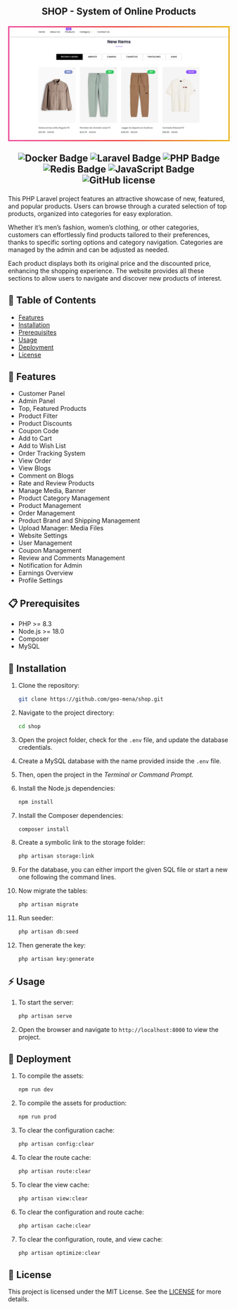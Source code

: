 <div align="center">
  <!-- <a href="https://slug.vercel.app">
    <img
      src="/public/images/banner.png"
      alt="Slug Logo"
    />
  </a> -->
  <p>
    <h2>
      SHOP - System of Online Products
    </b>
  </p>

<!-- <a href="https://slug.vercel.app/dashboard">Dashboard</a>
<span>&nbsp;&nbsp;❖&nbsp;&nbsp;</span>
<a href="#-roadmap">Roadmap</a>
<span>&nbsp;&nbsp;❖&nbsp;&nbsp;</span>
<a href="#-getting-started">Contribute</a>
<span>&nbsp;&nbsp;❖&nbsp;&nbsp;</span>
<a href="https://github.com/pheralb/slug/issues/new/choose">Create issue</a>
<span>&nbsp;&nbsp;❖&nbsp;&nbsp;</span>
<a href="https://twitter.com/pheralb_">X/Twitter</a> -->

<div align="center">
    <img src="public/images/frame.png">
    </a>
    <p></p>
</div>

![Docker Badge](https://shields.io/badge/-Docker-2496ED?style=flat&logo=docker)
![Laravel Badge](https://img.shields.io/badge/Laravel-2e2e2e?logo=laravel)
![PHP Badge](https://shields.io/badge/-PHP-3776AB?style=flat&logo=php)
![Redis Badge](https://shields.io/badge/-Redis-DC382D?style=flat&logo=redis)
![JavaScript Badge](https://shields.io/badge/-JavaScript-F7DF1E?style=flat&logo=javascript)
![GitHub license](https://img.shields.io/github/license/geo-mena/shop)

</div>

This PHP Laravel project features an attractive showcase of new, featured, and popular products. Users can browse through a curated selection of top products, organized into categories for easy exploration.

Whether it’s men’s fashion, women’s clothing, or other categories, customers can effortlessly find products tailored to their preferences, thanks to specific sorting options and category navigation. Categories are managed by the admin and can be adjusted as needed.

Each product displays both its original price and the discounted price, enhancing the shopping experience. The website provides all these sections to allow users to navigate and discover new products of interest.

## 📄 Table of Contents

-   [Features](#features)
-   [Installation](#installation)
-   [Prerequisites](#prerequisites)
-   [Usage](#usage)
-   [Deployment](#deployment)
-   [License](#license)

## 🎉 Features

-   Customer Panel
-   Admin Panel
-   Top, Featured Products
-   Product Filter
-   Product Discounts
-   Coupon Code
-   Add to Cart
-   Add to Wish List
-   Order Tracking System
-   View Order
-   View Blogs
-   Comment on Blogs
-   Rate and Review Products
-   Manage Media, Banner
-   Product Category Management
-   Product Management
-   Order Management
-   Product Brand and Shipping Management
-   Upload Manager: Media Files
-   Website Settings
-   User Management
-   Coupon Management
-   Review and Comments Management
-   Notification for Admin
-   Earnings Overview
-   Profile Settings

## 📋 Prerequisites

-   PHP >= 8.3
-   Node.js >= 18.0
-   Composer
-   MySQL

## 🌱 Installation

1. Clone the repository:

    ```bash
    git clone https://github.com/geo-mena/shop.git
    ```

2. Navigate to the project directory:

    ```bash
    cd shop
    ```

3. Open the project folder, check for the `.env` file, and update the database credentials.
4. Create a MySQL database with the name provided inside the `.env` file.
5. Then, open the project in the *Terminal or Command Prompt.*
6. Install the Node.js dependencies:
    ```bash
    npm install
    ```
7. Install the Composer dependencies:
    ```bash
    composer install
    ```
8. Create a symbolic link to the storage folder:
    ```bash
    php artisan storage:link
    ```
9. For the database, you can either import the given SQL file or start a new one following the command lines.
10. Now migrate the tables:
    ```bash
    php artisan migrate
    ```
11. Run seeder:
    ```bash
    php artisan db:seed
    ```
12. Then generate the key:
    ```bash
    php artisan key:generate
    ```

## ⚡️ Usage

1.  To start the server:
    ```bash
    php artisan serve
    ```
2.  Open the browser and navigate to `http://localhost:8000` to view the project.

## 🚀 Deployment

1.  To compile the assets:
    ```bash
    npm run dev
    ```
2.  To compile the assets for production:
    ```bash
    npm run prod
    ```
3.  To clear the configuration cache:
    ```bash
    php artisan config:clear
    ```
4.  To clear the route cache:
    ```bash
    php artisan route:clear
    ```
5.  To clear the view cache:
    ```bash
    php artisan view:clear
    ```
6.  To clear the configuration and route cache:
    ```bash
    php artisan cache:clear
    ```
7.  To clear the configuration, route, and view cache:
    ```bash
    php artisan optimize:clear
    ```
    
## 📜 License

This project is licensed under the MIT License. See the [LICENSE](LICENSE) for more details.
